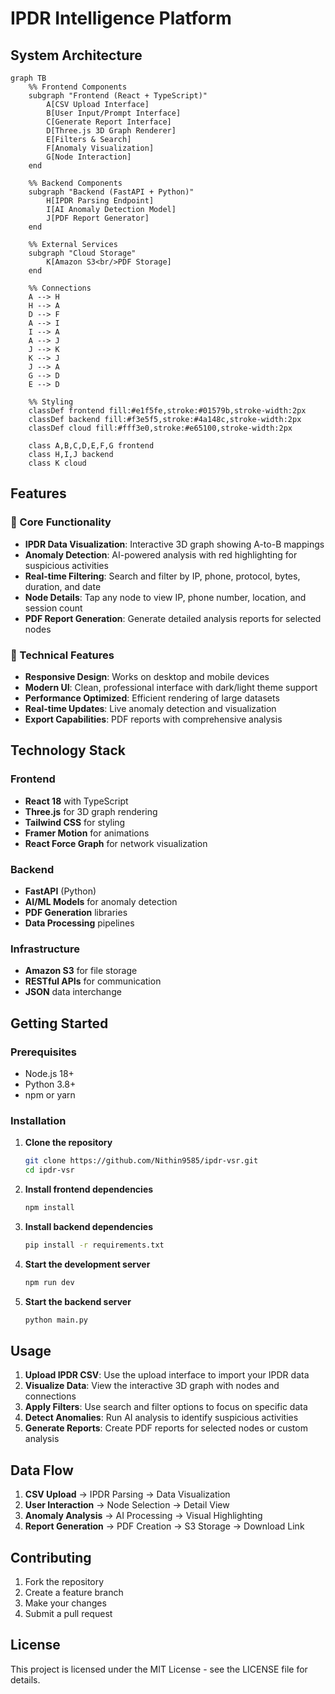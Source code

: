 # IPDR Intelligence Platform

## System Architecture

```mermaid
graph TB
    %% Frontend Components
    subgraph "Frontend (React + TypeScript)"
        A[CSV Upload Interface]
        B[User Input/Prompt Interface]
        C[Generate Report Interface]
        D[Three.js 3D Graph Renderer]
        E[Filters & Search]
        F[Anomaly Visualization]
        G[Node Interaction]
    end

    %% Backend Components
    subgraph "Backend (FastAPI + Python)"
        H[IPDR Parsing Endpoint]
        I[AI Anomaly Detection Model]
        J[PDF Report Generator]
    end

    %% External Services
    subgraph "Cloud Storage"
        K[Amazon S3<br/>PDF Storage]
    end

    %% Connections
    A --> H
    H --> A
    D --> F
    A --> I
    I --> A
    A --> J
    J --> K
    K --> J
    J --> A
    G --> D
    E --> D

    %% Styling
    classDef frontend fill:#e1f5fe,stroke:#01579b,stroke-width:2px
    classDef backend fill:#f3e5f5,stroke:#4a148c,stroke-width:2px
    classDef cloud fill:#fff3e0,stroke:#e65100,stroke-width:2px

    class A,B,C,D,E,F,G frontend
    class H,I,J backend
    class K cloud
```

## Features

### 🎯 Core Functionality
- **IPDR Data Visualization**: Interactive 3D graph showing A-to-B mappings
- **Anomaly Detection**: AI-powered analysis with red highlighting for suspicious activities
- **Real-time Filtering**: Search and filter by IP, phone, protocol, bytes, duration, and date
- **Node Details**: Tap any node to view IP, phone number, location, and session count
- **PDF Report Generation**: Generate detailed analysis reports for selected nodes

### 🔧 Technical Features
- **Responsive Design**: Works on desktop and mobile devices
- **Modern UI**: Clean, professional interface with dark/light theme support
- **Performance Optimized**: Efficient rendering of large datasets
- **Real-time Updates**: Live anomaly detection and visualization
- **Export Capabilities**: PDF reports with comprehensive analysis

## Technology Stack

### Frontend
- **React 18** with TypeScript
- **Three.js** for 3D graph rendering
- **Tailwind CSS** for styling
- **Framer Motion** for animations
- **React Force Graph** for network visualization

### Backend
- **FastAPI** (Python)
- **AI/ML Models** for anomaly detection
- **PDF Generation** libraries
- **Data Processing** pipelines

### Infrastructure
- **Amazon S3** for file storage
- **RESTful APIs** for communication
- **JSON** data interchange

## Getting Started

### Prerequisites
- Node.js 18+
- Python 3.8+
- npm or yarn

### Installation

1. **Clone the repository**
   ```bash
   git clone https://github.com/Nithin9585/ipdr-vsr.git
   cd ipdr-vsr
   ```

2. **Install frontend dependencies**
   ```bash
   npm install
   ```

3. **Install backend dependencies**
   ```bash
   pip install -r requirements.txt
   ```

4. **Start the development server**
   ```bash
   npm run dev
   ```

5. **Start the backend server**
   ```bash
   python main.py
   ```

## Usage

1. **Upload IPDR CSV**: Use the upload interface to import your IPDR data
2. **Visualize Data**: View the interactive 3D graph with nodes and connections
3. **Apply Filters**: Use search and filter options to focus on specific data
4. **Detect Anomalies**: Run AI analysis to identify suspicious activities
5. **Generate Reports**: Create PDF reports for selected nodes or custom analysis

## Data Flow

1. **CSV Upload** → IPDR Parsing → Data Visualization
2. **User Interaction** → Node Selection → Detail View
3. **Anomaly Analysis** → AI Processing → Visual Highlighting
4. **Report Generation** → PDF Creation → S3 Storage → Download Link

## Contributing

1. Fork the repository
2. Create a feature branch
3. Make your changes
4. Submit a pull request

## License

This project is licensed under the MIT License - see the LICENSE file for details.